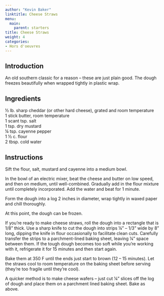 ```yaml
---
author: "Kevin Baker"
linktitle: Cheese Straws
menu:
  main:
    parent: starters
title: Cheese Straws
weight: 4
categories: 
- Hors d'oeuvres
---
```


## Introduction

An old southern classic for a reason – these are just plain good. The dough freezes beautifully when wrapped tightly in plastic wrap.  

## Ingredients

<div class="ingredient-list">

½ lb. sharp cheddar (or other hard cheese), grated and  room temperature  
1 stick butter, room temperature   
1 scant tsp. salt  
1 tsp. dry mustard  
¼ tsp. cayenne pepper  
1 ½ c. flour  
2 tbsp. cold water   

</div>

## Instructions

Sift the flour, salt, mustard and cayenne into a medium bowl.

In the bowl of an electric mixer, beat the cheese and butter on low speed, and then on medium, until well-combined. Gradually add in the flour mixture until completely incorporated. Add the water and beat for 1 minute.

Form the dough into a log 2 inches in diameter, wrap tightly in waxed paper and chill thoroughly.

At this point, the dough can be frozen.  

If you’re ready to make cheese straws, roll the dough into a rectangle that is 1/8” thick. Use a sharp knife to cut the dough into strips ¼” – 1/3” wide by 8” long, dipping the knife in flour occasionally to facilitate clean cuts.  Carefully transfer the strips to a parchment-lined baking sheet, leaving ¼” space between them.  If the tough dough becomes too soft while you’re working with it, refrigerate it for 15 minutes and then start again.

Bake them at 350 F until the ends just start to brown (12 – 15 minutes). Let the straws cool to room temperature on the baking sheet before serving (they’re too fragile until they’re cool).

A quicker method is to make cheese wafers – just cut ¼” slices off the log of dough and place them on a parchment lined baking sheet. Bake as above.